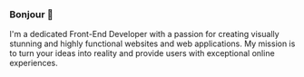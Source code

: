 ### Bonjour 👋

I'm a dedicated Front-End Developer with a passion for creating visually stunning and highly functional websites and web applications. My mission is to turn your ideas into reality and provide users with exceptional online experiences.

